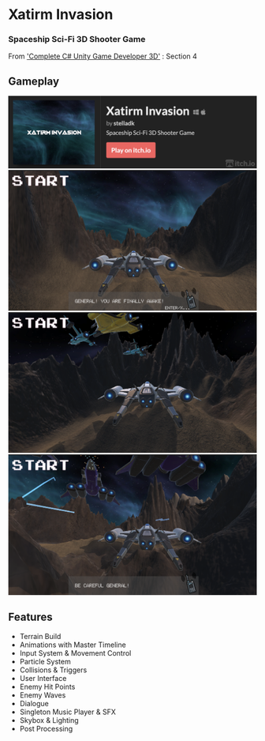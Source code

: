 # Xatirm Invasion 
### Spaceship Sci-Fi 3D Shooter Game
From 
['Complete C# Unity Game Developer 3D'](https://www.udemy.com/share/101Wey3@occDr7pKXv2cfZCobbnh2lkze5Pmjp_IYD8EG3oD64DJT-iMI25hix9VCl3EPx0T/) : Section 4

## Gameplay

<div style="text-align:center">

<a href="https://stelladk.itch.io/xatirm-invasion">
<img src="screenshots/iframe.png" alt="Xatirm Invasion by stelladk" width="550">
</a>

<img src="screenshots/gameplay1.png" alt="Gameplay Screenshot" width="550"/>
<img src="screenshots/gameplay2.png" alt="Gameplay Screenshot" width="550"/>
<img src="screenshots/gameplay3.png" alt="Gameplay Screenshot" width="550"/>

</div>

## Features
- Terrain Build
- Animations with Master Timeline
- Input System & Movement Control
- Particle System
- Collisions & Triggers
- User Interface
- Enemy Hit Points
- Enemy Waves
- Dialogue
- Singleton Music Player & SFX
- Skybox & Lighting
- Post Processing